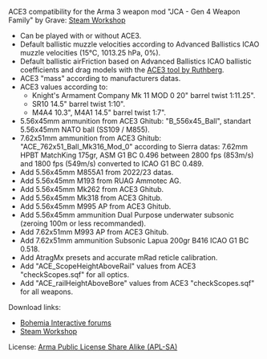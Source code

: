 ACE3 compatibility for the Arma 3 weapon mod "JCA - Gen 4 Weapon Family" by Grave: [Steam Workshop](https://steamcommunity.com/sharedfiles/filedetails/?id=3149544080)
- Can be played with or without ACE3.
- Default ballistic muzzle velocities according to Advanced Ballistics ICAO muzzle velocities (15°C, 1013.25 hPa, 0%).
- Default ballistic airFriction based on Advanced Ballistics ICAO ballistic coefficients and drag models with the [ACE3 tool by Ruthberg](https://github.com/acemod/ACE3/blob/master/tools/generate_airfriction_config.py).
- ACE3 "mass" according to manufacturers datas.
- ACE3 values according to:
  - Knight's Armament Company Mk 11 MOD 0 20" barrel twist 1:11.25".
  - SR10 14.5" barrel twist 1:10".
  - M4A4 10.3", M4A1 14.5" barrel twist 1:7".
- 5.56x45mm ammunition from ACE3 Ghitub: "B_556x45_Ball", standart 5.56x45mm NATO ball (SS109 / M855).
- 7.62x51mm ammunition from ACE3 Ghitub: "ACE_762x51_Ball_Mk316_Mod_0" according to Sierra datas: 7.62mm HPBT MatchKing 175gr, ASM G1 BC 0.496 between 2800 fps (853m/s) and 1800 fps (549m/s) converted to ICAO G1 BC 0.489.
- Add 5.56x45mm M855A1 from 2022/23 datas.
- Add 5.56x45mm M193 from RUAG Ammotec AG.
- Add 5.56x45mm Mk262 from ACE3 Ghitub.
- Add 5.56x45mm Mk318 from ACE3 Ghitub.
- Add 5.56x45mm M995 AP from ACE3 Ghitub.
- Add 5.56x45mm ammunition Dual Purpose underwater subsonic (zeroing 100m or less recommanded).
- Add 7.62x51mm M993 AP from ACE3 Ghitub.
- Add 7.62x51mm ammunition Subsonic Lapua 200gr B416 ICAO G1 BC 0.518.
- Add AtragMx presets and accurate mRad reticle calibration.
- Add "ACE_ScopeHeightAboveRail" values from ACE3 "checkScopes.sqf" for all optics.
- Add "ACE_railHeightAboveBore" values from ACE3 "checkScopes.sqf" for all weapons.

Download links:
- [Bohemia Interactive forums](https://forums.bohemia.net/forums/topic/288484-jca-gen-4-weapons-compat-ace3/)
- [Steam Workshop](https://steamcommunity.com/sharedfiles/filedetails/?id=3295054445)

License: [Arma Public License Share Alike (APL-SA)](https://www.bohemia.net/community/licenses/arma-public-license-share-alike)
